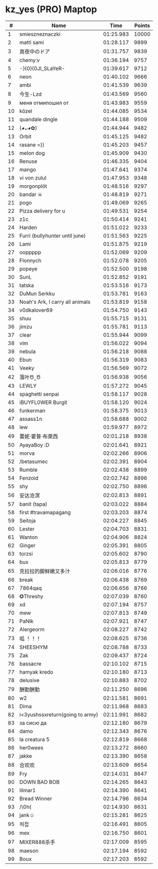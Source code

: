 # kz_yes (PRO) Maptop

|  # | Name | Time | Points |
|-------------- | -------------- | -------------- | -------------- | 
| 1 | smieszneznaczki | 01:25.983 | 10000 | 
| 2 | matti sami | 01:28.117 | 9899 | 
| 3 | 真夜中のドア | 01:31.757 | 9839 | 
| 4 | chemy:v | 01:36.194 | 9757 | 
| 5 | -}{0}{0JI_SLaYeR- | 01:39.617 | 9712 | 
| 6 | neon | 01:40.102 | 9666 | 
| 7 | ambi | 01:41.539 | 9639 | 
| 8 | 今生-Lzd | 01:43.569 | 9560 | 
| 9 | меня отмипошил от | 01:43.983 | 9559 | 
| 10 | közel | 01:44.085 | 9534 | 
| 11 | quandale dingle | 01:44.188 | 9509 | 
| 12 | (◕ᴗ◕✿) | 01:44.944 | 9482 | 
| 13 | Orbit | 01:45.125 | 9482 | 
| 14 | rasane =)) | 01:45.203 | 9457 | 
| 15 | melon dog | 01:45.909 | 9430 | 
| 16 | Renuse | 01:46.335 | 9404 | 
| 17 | mango | 01:47.641 | 9374 | 
| 18 | vi von zulul | 01:47.953 | 9348 | 
| 19 | morgonplöt | 01:48.516 | 9297 | 
| 20 | bandar ☠ | 01:48.819 | 9271 | 
| 21 | pogo | 01:49.069 | 9265 | 
| 22 | Pizza delivery for u | 01:49.531 | 9254 | 
| 23 | z1c | 01:50.414 | 9241 | 
| 24 | Harden | 01:51.022 | 9233 | 
| 25 | Furri (bullyhunter until june) | 01:51.563 | 9225 | 
| 26 | Lami | 01:51.875 | 9219 | 
| 27 | ooppppp | 01:52.069 | 9209 | 
| 28 | Flonnych | 01:52.078 | 9205 | 
| 29 | popeye | 01:52.500 | 9198 | 
| 30 | SunL | 01:52.852 | 9191 | 
| 31 | tatska | 01:53.516 | 9173 | 
| 32 | DuMun Serkku | 01:53.781 | 9163 | 
| 33 | Noah's Ark, I carry all animals | 01:53.819 | 9158 | 
| 34 | v0dkalover69 | 01:54.750 | 9143 | 
| 35 | shuu | 01:55.715 | 9131 | 
| 36 | jimzu | 01:55.781 | 9113 | 
| 37 | clear | 01:55.944 | 9099 | 
| 38 | vlm | 01:56.022 | 9094 | 
| 39 | nebula | 01:56.218 | 9088 | 
| 40 | Ebun | 01:56.319 | 9083 | 
| 41 | Veeky | 01:56.569 | 9072 | 
| 42 | 落叶Ծ‸Ծ | 01:56.938 | 9056 | 
| 43 | LEWLY | 01:57.272 | 9045 | 
| 44 | spaghetti senpai | 01:58.117 | 9028 | 
| 45 | iBUYFL0WER Burgit | 01:58.120 | 9024 | 
| 46 | funkerman | 01:58.375 | 9013 | 
| 47 | assass1n | 01:58.688 | 9002 | 
| 48 | lew | 01:59.977 | 8972 | 
| 49 | 蕾妮·霍普·布萊西 | 02:01.218 | 8938 | 
| 50 | AyayaBoy :D | 02:01.641 | 8921 | 
| 51 | morva | 02:02.266 | 8906 | 
| 52 | /betasumec | 02:02.391 | 8904 | 
| 53 | Rumble | 02:02.438 | 8899 | 
| 54 | Fenzoid | 02:02.742 | 8896 | 
| 55 | shy | 02:02.750 | 8896 | 
| 56 | 安达沧溟 | 02:02.813 | 8891 | 
| 57 | banit (tapa) | 02:03.022 | 8884 | 
| 58 | first #travamapagang | 02:03.203 | 8874 | 
| 59 | Seitoja | 02:04.227 | 8845 | 
| 60 | Lester | 02:04.703 | 8831 | 
| 61 | Wanton | 02:04.906 | 8824 | 
| 62 | Ginger | 02:05.391 | 8805 | 
| 63 | torzsi | 02:05.602 | 8790 | 
| 64 | bux | 02:05.813 | 8779 | 
| 65 | 克拉拉的脚鲜嫩又多汁 | 02:06.016 | 8776 | 
| 66 | break | 02:06.438 | 8769 | 
| 67 | 7864qaq | 02:06.656 | 8766 | 
| 68 | ✪Threshy | 02:07.039 | 8760 | 
| 69 | xd | 02:07.194 | 8757 | 
| 70 | mew | 02:07.813 | 8749 | 
| 71 | PaNlk | 02:07.921 | 8747 | 
| 72 | Alergeorm | 02:08.227 | 8742 | 
| 73 | 呱 ！！！ | 02:08.625 | 8736 | 
| 74 | SHEESHYM | 02:08.788 | 8733 | 
| 75 | Zak | 02:09.437 | 8724 | 
| 76 | bassacre | 02:10.102 | 8715 | 
| 77 | hamyak kredo | 02:10.180 | 8713 | 
| 78 | delusive | 02:10.883 | 8702 | 
| 79 | 酬勤酬勤 | 02:11.250 | 8696 | 
| 80 | w2 | 02:11.581 | 8691 | 
| 81 | Dima | 02:11.968 | 8683 | 
| 82 | i<3yushssxreturn(going to army) | 02:11.991 | 8682 | 
| 83 | за сисю да | 02:12.180 | 8679 | 
| 84 | damo | 02:12.343 | 8676 | 
| 85 | la creatura 5 | 02:12.819 | 8668 | 
| 86 | her0wees | 02:13.272 | 8660 | 
| 87 | jakke | 02:13.390 | 8658 | 
| 88 | 合欢欢 | 02:13.609 | 8654 | 
| 89 | Fry | 02:14.031 | 8647 | 
| 90 | DOWN BAD BOB | 02:14.265 | 8643 | 
| 91 | lilmar1 | 02:14.390 | 8641 | 
| 92 | Bread Winner | 02:14.796 | 8634 | 
| 93 | /\0h( | 02:14.930 | 8631 | 
| 94 | jank☺ | 02:15.281 | 8625 | 
| 95 | 허접 | 02:16.491 | 8605 | 
| 96 | mex | 02:16.750 | 8601 | 
| 97 | MIXER888杀手 | 02:17.009 | 8595 | 
| 98 | maeson | 02:17.194 | 8592 | 
| 99 | Boux | 02:17.203 | 8592 | 

